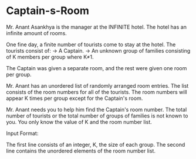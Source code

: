 # Captain-s-Room

Mr. Anant Asankhya is the manager at the INFINITE hotel. The hotel has an infinite amount of rooms.

One fine day, a finite number of tourists come to stay at the hotel. 
The tourists consist of:
→ A Captain.
→ An unknown group of families consisting of K members per group where  K≠1.

The Captain was given a separate room, and the rest were given one room per group.

Mr. Anant has an unordered list of randomly arranged room entries. The list consists of the room numbers for all of the tourists. The room numbers will appear K times per group except for the Captain's room.

Mr. Anant needs you to help him find the Captain's room number. 
The total number of tourists or the total number of groups of families is not known to you. 
You only know the value of K and the room number list.

Input Format:

The first line consists of an integer, K, the size of each group.
The second line contains the unordered elements of the room number list.
